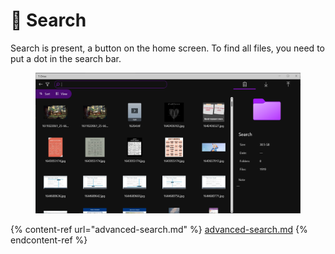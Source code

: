 # 🔎 Search

Search is present, a button on the home screen. To find all files, you need to put a dot in the search bar.

<figure><img src="../../.gitbook/assets/image (8).png" alt=""><figcaption></figcaption></figure>

{% content-ref url="advanced-search.md" %}
[advanced-search.md](advanced-search.md)
{% endcontent-ref %}
